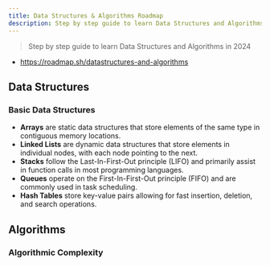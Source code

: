 ```yaml
---
title: Data Structures & Algorithms Roadmap
description: Step by step guide to learn Data Structures and Algorithms in 2024
---
```

> Step by step guide to learn Data Structures and Algorithms in 2024

- https://roadmap.sh/datastructures-and-algorithms

## Data Structures

### Basic Data Structures

- **Arrays** are static data structures that store elements of the same type in contiguous memory locations.
- **Linked Lists** are dynamic data structures that store elements in individual nodes, with each node pointing to the next.
- **Stacks** follow the Last-In-First-Out principle (LIFO) and primarily assist in function calls in most programming languages.
- **Queues** operate on the First-In-First-Out principle (FIFO) and are commonly used in task scheduling.
- **Hash Tables** store key-value pairs allowing for fast insertion, deletion, and search operations.

## Algorithms

### Algorithmic Complexity
